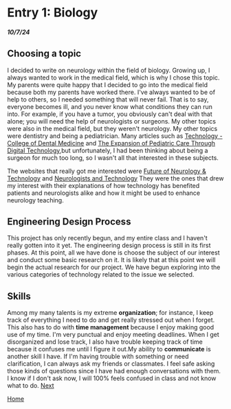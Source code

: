 # Entry 1: Biology 
##### 10/7/24

## Choosing a topic  
I decided to write on neurology within the field of biology. Growing up, I always wanted to work in the medical field, which is why I chose this topic. My parents were quite happy that I decided to go into the medical field because both my parents have worked there. I've always wanted to be of help to others, so I needed something that will never fail. That is to say, everyone becomes ill, and you never know what conditions they can run into. For example, if you have a tumor, you obviously can't deal with that alone; you will need the help of neurologists or surgeons. My other topics were also in the medical field, but they weren't neurology. My other topics were dentistry and being a pediatrician. Many articles such as [Technology - College of Dental Medicine](https://www.dental.columbia.edu/research/research-centers/center-precision-dental-medicine/technology) and [The Expansion of Pediatric Care Through Digital Technology](https://www.ncbi.nlm.nih.gov/pmc/articles/PMC8487230/),but unfortunately, I had been thinking about being a surgeon for much too long, so I wasn't all that interested in these subjects.

The websites that really got me interested were [Future of Neurology & Technology](https://www.neurology.org/doi/10.1212/WNL.0000000000012413) and [Neurologists and Technology](https://www.ncbi.nlm.nih.gov/pmc/articles/PMC5765950/) They were the ones that drew my interest with their explanations of how technology has benefited patients and neurologists alike and how it might be used to enhance neurology teaching.

## Engineering Design Process
This project has only recently begun, and my entire class and I haven't really gotten into it yet. The engineering design process is still in its first phases. At this point, all we have done is choose the subject of our interest and conduct some basic research on it. It is likely that at this point we will begin the actual research for our project. We have begun exploring into the various categories of technology related to the issue we selected.  
## Skills 
Among my many talents is my extreme **organization**; for instance, I keep track of everything I need to do and get really stressed out when I forget. This also has to do with **time management** because I enjoy making good use of my time. I'm very punctual and enjoy meeting deadlines. When I get disorganized and lose track, I also have trouble keeping track of time because it confuses me until I figure it out.My ability to **communicate** is another skill I have. If I'm having trouble with something or need clarification, I can always ask my friends or classmates. I feel safe asking those kinds of questions since I have had enough conversations with them. I know if I don't ask now, I will 100% feels confused in class and not know what to do.
[Next](entry02.md)

[Home](../README.md)

